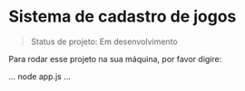 # Sistema de cadastro de jogos

> Status de projeto: Em desenvolvimento

Para rodar esse projeto na sua máquina, por favor digire:

...
node app.js
...
